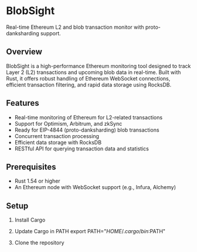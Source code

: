 # BlobSight

Real-time Ethereum L2 and blob transaction monitor with proto-danksharding support.

## Overview

BlobSight is a high-performance Ethereum monitoring tool designed to track Layer 2 (L2) transactions and upcoming blob data in real-time. Built with Rust, it offers robust handling of Ethereum WebSocket connections, efficient transaction filtering, and rapid data storage using RocksDB.

## Features

- Real-time monitoring of Ethereum for L2-related transactions
- Support for Optimism, Arbitrum, and zkSync
- Ready for EIP-4844 (proto-danksharding) blob transactions
- Concurrent transaction processing
- Efficient data storage with RocksDB
- RESTful API for querying transaction data and statistics

## Prerequisites

- Rust 1.54 or higher
- An Ethereum node with WebSocket support (e.g., Infura, Alchemy)

## Setup
1. Install Cargo 

2. Update Cargo in PATH
export PATH="$HOME/.cargo/bin:$PATH"

3. Clone the repository